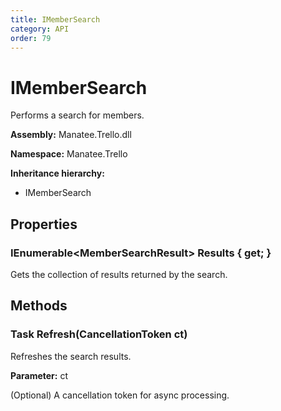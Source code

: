 ```yaml
---
title: IMemberSearch
category: API
order: 79
---
```


# IMemberSearch

Performs a search for members.

**Assembly:** Manatee.Trello.dll

**Namespace:** Manatee.Trello

**Inheritance hierarchy:**

- IMemberSearch

## Properties

### IEnumerable&lt;MemberSearchResult&gt; Results { get; }

Gets the collection of results returned by the search.

## Methods

### Task Refresh(CancellationToken ct)

Refreshes the search results.

**Parameter:** ct

(Optional) A cancellation token for async processing.

